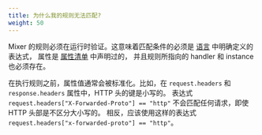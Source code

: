 ```yaml
---
title: 为什么我的规则无法匹配?
weight: 50
---
```


Mixer 的规则必须在运行时验证。这意味着匹配条件的必须是 [语言](/zh/docs/reference/config/policy-and-telemetry/expression-language/) 中明确定义的表达式，
属性是 [属性清单](/zh/docs/reference/config/policy-and-telemetry/attribute-vocabulary/) 中声明过的，
并且规则所指向的 handler 和 instance 也必须存在。

在执行规则之前，属性值通常会被标准化。比如，在 `request.headers` 和 `response.headers` 属性中，HTTP 头的键是小写的。
表达式 `request.headers["X-Forwarded-Proto"] == "http"` 不会匹配任何请求，即使 HTTP 头部是不区分大小写的。
相反，应该使用这样的表达式 `request.headers["x-forwarded-proto"] == "http"`。
